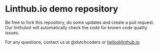 # Linthub.io demo repository

Be free to fork this repository, do some updates and create a pull request. Our linthubot will automatically check the code for known code quality issues.

For any questions, contact us at @dutchcoders or hello@linthub.io
